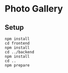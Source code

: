 # Photo Gallery

## Setup
```
npm install
cd frontend
npm install
cd ../backend
npm install
cd ..
npm prepare
```